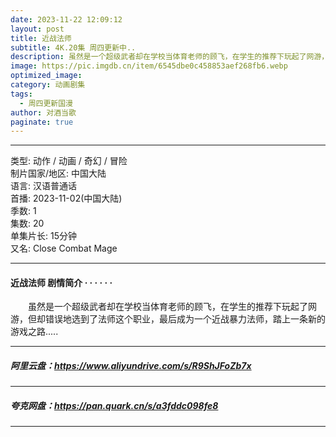 ```yaml
---
date: 2023-11-22 12:09:12
layout: post
title: 近战法师
subtitle: 4K.20集 周四更新中..
description: 虽然是一个超级武者却在学校当体育老师的顾飞，在学生的推荐下玩起了网游，但却错误地选到了法师这个职业，最后成为一个近战暴力法师，踏上一条新的游戏之路...
image: https://pic.imgdb.cn/item/6545dbe0c458853aef268fb6.webp
optimized_image: 
category: 动画剧集
tags:
  - 周四更新国漫
author: 对酒当歌
paginate: true
---
```


---

类型: 动作 / 动画 / 奇幻 / 冒险  
制片国家/地区: 中国大陆  
语言: 汉语普通话  
首播: 2023-11-02(中国大陆)  
季数: 1  
集数: 20  
单集片长: 15分钟  
又名: Close Combat Mage  

---

#### 近战法师 剧情简介 · · · · · ·

　　虽然是一个超级武者却在学校当体育老师的顾飞，在学生的推荐下玩起了网游，但却错误地选到了法师这个职业，最后成为一个近战暴力法师，踏上一条新的游戏之路.....

---

##### 阿里云盘：<https://www.aliyundrive.com/s/R9ShJFoZb7x>

---

##### 夸克网盘：<https://pan.quark.cn/s/a3fddc098fe8>

---
